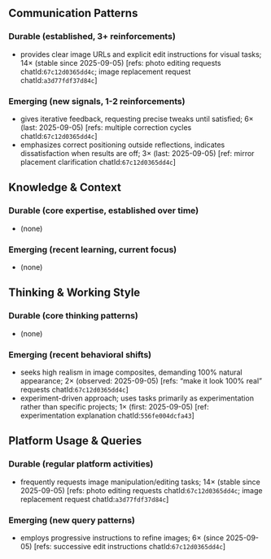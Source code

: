 ## Communication Patterns
### Durable (established, 3+ reinforcements)
- provides clear image URLs and explicit edit instructions for visual tasks; 14× (stable since 2025-09-05) [refs: photo editing requests chatId:`67c12d0365dd4c`; image replacement request chatId:`a3d77fdf37d84c`]

### Emerging (new signals, 1-2 reinforcements)
- gives iterative feedback, requesting precise tweaks until satisfied; 6× (last: 2025-09-05) [refs: multiple correction cycles chatId:`67c12d0365dd4c`]
- emphasizes correct positioning outside reflections, indicates dissatisfaction when results are off; 3× (last: 2025-09-05) [ref: mirror placement clarification chatId:`67c12d0365dd4c`]

## Knowledge & Context
### Durable (core expertise, established over time)
- (none)

### Emerging (recent learning, current focus)
- (none)

## Thinking & Working Style
### Durable (core thinking patterns)
- (none)

### Emerging (recent behavioral shifts)
- seeks high realism in image composites, demanding 100% natural appearance; 2× (observed: 2025-09-05) [refs: “make it look 100% real” requests chatId:`67c12d0365dd4c`]
- experiment-driven approach; uses tasks primarily as experimentation rather than specific projects; 1× (first: 2025-09-05) [ref: experimentation explanation chatId:`556fe004dcfa43`]

## Platform Usage & Queries
### Durable (regular platform activities)
- frequently requests image manipulation/editing tasks; 14× (stable since 2025-09-05) [refs: photo editing requests chatId:`67c12d0365dd4c`; image replacement request chatId:`a3d77fdf37d84c`]

### Emerging (new query patterns)
- employs progressive instructions to refine images; 6× (since 2025-09-05) [refs: successive edit instructions chatId:`67c12d0365dd4c`]